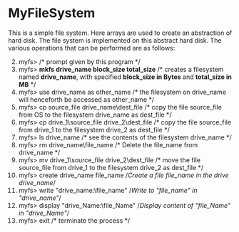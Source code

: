 # MyFileSystem

This is a simple file system. Here arrays are used to create an abstraction of hard disk. The file system is implemented on this abstract hard disk. The various operations that can be performed are as follows:

   2.  myfs> /* prompt given by this program */
   3.  myfs> **mkfs drive_name block_size total_size** /* creates a filesystem named **drive_name**, with specified **block_size in Bytes** and **total_size in MB**  */
   5.  myfs> use drive_name as other_name /* the filesystem on drive_name will henceforth be accessed as other_name */
   7.  myfs> cp source_file drive_name\dest_file /* copy the file source_file from OS to the filesystem drive_name as dest_file */
   9.  myfs> cp drive_1\source_file drive_2\dest_file /* copy the file source_file from drive_1 to the filesystem drive_2 as dest_file */
   8.  myfs> ls drive_name /* see the contents of the filesystem drive_name */
  12.  myfs> rm drive_name\file_name /* Delete the file_name from drive_name */
  13.  myfs> mv drive_1\source_file drive_2\dest_file  /* move the file source_file from drive_1 to the filesystem drive_2 as dest_file */
  14.  myfs> create drive_name file_name /*Create a file file_name in the drive drive_name*/
  15.  myfs> write "drive_name:\file_name" /*Write to "file_name" in "drive_name"*/
  16.  myfs> display "drive_Name:\file_Name" /*Display content of "file_Name" in "drive_Name"*/
  16.  myfs> exit /* terminate the process */
